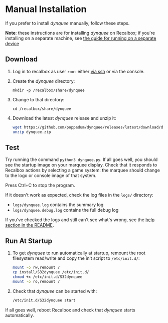 # Manual Installation
If you prefer to install *dynquee* manually, follow these steps. 

**Note**: these instructions are for installing *dynquee* on Recalbox; if you're installing on a separate machine, see [the guide for running on a separate device][different-device]

## Download
1. Log in to recalbox as user `root` either [via ssh][recalbox-ssh] or via the console.

1. Create the *dynquee* directory:  
    ```
    mkdir -p /recalbox/share/dynquee
    ```

1. Change to that directory:  
    ```
    cd /recalbox/share/dynquee
    ```

1. Download the latest *dynquee* release and unzip it:  
     ```sh
     wget https://github.com/poppadum/dynquee/releases/latest/download/dynquee.zip
     unzip dynquee.zip
     ```

## Test
Try running the command `python3 dynquee.py`. If all goes well, you should see the startup image on your marquee display. Check that it responds to Recalbox actions by selecting a game system: the marquee should change to the logo or console image of that system.

Press Ctrl+C to stop the program.

If it doesn't work as expected, check the log files in the `logs/` directory:  
- `logs/dynquee.log` contains the summary log
- `logs/dynquee.debug.log` contains the full debug log

If you've checked the logs and still can't see what's wrong, see the [help section in the README](../README.md#help).


## Run At Startup
1. To get *dynquee* to run automatically at startup, remount the root filesystem read/write and copy the init script to `/etc/init.d/`:

    ```sh
    mount -o rw,remount /
    cp install/S32dynquee /etc/init.d/
    chmod +x /etc/init.d/S32dynquee
    mount -o ro,remount /
    ```
    
1. Check that *dynquee* can be started with:  

    ```sh
    /etc/init.d/S32dynquee start
    ```

If all goes well, reboot Recalbox and check that *dynquee* starts automatically.


<!-- LINKS & IMAGES -->
[different-device]: ./Running_on_separate_device.md
[recalbox-ssh]: https://wiki.recalbox.com/en/tutorials/system/access/root-access-terminal-cli
